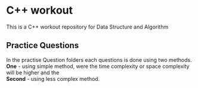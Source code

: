 # C++ workout

This is a C++ workout repository for Data Structure and Algorithm

## Practice Questions

In the practise Question folders each questions is done using two methods. <br>
**One** - using simple method, were the time complexity or space complexity will be higher and the <br>
**Second** - using less complex method.